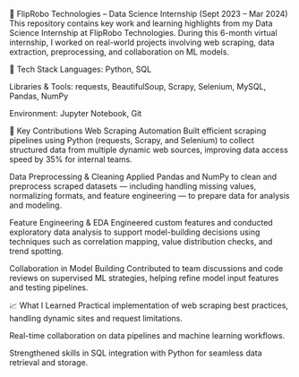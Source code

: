 🚀 FlipRobo Technologies – Data Science Internship (Sept 2023 – Mar 2024)
This repository contains key work and learning highlights from my Data Science Internship at FlipRobo Technologies. During this 6-month virtual internship, I worked on real-world projects involving web scraping, data extraction, preprocessing, and collaboration on ML models.

🔧 Tech Stack
Languages: Python, SQL

Libraries & Tools: requests, BeautifulSoup, Scrapy, Selenium, MySQL, Pandas, NumPy

Environment: Jupyter Notebook, Git

📌 Key Contributions
Web Scraping Automation
Built efficient scraping pipelines using Python (requests, Scrapy, and Selenium) to collect structured data from multiple dynamic web sources, improving data access speed by 35% for internal teams.

Data Preprocessing & Cleaning
Applied Pandas and NumPy to clean and preprocess scraped datasets — including handling missing values, normalizing formats, and feature engineering — to prepare data for analysis and modeling.

Feature Engineering & EDA
Engineered custom features and conducted exploratory data analysis to support model-building decisions using techniques such as correlation mapping, value distribution checks, and trend spotting.

Collaboration in Model Building
Contributed to team discussions and code reviews on supervised ML strategies, helping refine model input features and testing pipelines.

📈 What I Learned
Practical implementation of web scraping best practices, handling dynamic sites and request limitations.

Real-time collaboration on data pipelines and machine learning workflows.

Strengthened skills in SQL integration with Python for seamless data retrieval and storage.
